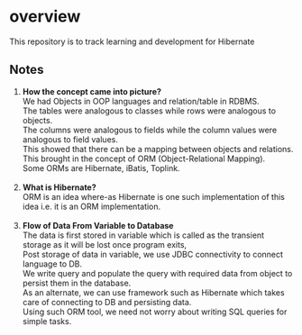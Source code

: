 <h1>overview</h1>

This repository is to track learning and development for Hibernate

<h2>Notes</h2>

1. <strong>How the concept came into picture?</strong> <br>
    We had Objects in OOP languages and relation/table in RDBMS. <br>
    The tables were analogous to classes while rows were analogous to objects. <br>
    The columns were analogous to fields while the column values were analogous to field values. <br>
    This showed that there can be a mapping between objects and relations. <br>
    This brought in the concept of ORM (Object-Relational Mapping). <br>
    Some ORMs are Hibernate, iBatis, Toplink. <br><br>
2. <strong>What is Hibernate?</strong> <br>
    ORM is an idea where-as Hibernate is one such implementation of this idea i.e. it is an ORM implementation. <br><br>
3. <strong>Flow of Data From Variable to Database</strong> <br>
    The data is first stored in variable which is called as the transient storage as it will be lost once program exits, <br>
    Post storage of data in variable, we use JDBC connectivity to connect language to DB. <br>
    We write query and populate the query with required data from object to persist them in the database. <br>
    As an alternate, we can use framework such as Hibernate which takes care of connecting to DB and persisting data. <br>
    Using such ORM tool, we need not worry about writing SQL queries for simple tasks. <br><br>
